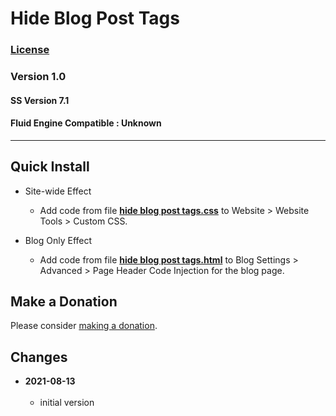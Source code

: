 # Hide Blog Post Tags

### [License][99]

### Version 1.0

#### SS Version 7.1

#### Fluid Engine Compatible : Unknown

---

## Quick Install

* Site-wide Effect

  * Add code from file
    **[hide blog post tags.css](hide%20blog%20post%20tags.css#L1)**
    to Website > Website Tools > Custom CSS.
    
* Blog Only Effect

  * Add code from file
    **[hide blog post tags.html](hide%20blog%20post%20tags.html#L1)**
    to Blog Settings > Advanced > Page Header Code Injection for the blog page.

## Make a Donation

Please consider
[making a donation](https://github.com/tomsWebConsulting/twcsl#make-a-donation).

## Changes

<!-- * **2021-07-01**
<br><br>
  * added code to change read more link
  * use twcsl
  * bumped version to 0.1d2
  <br><br -->
* **2021-08-13**
<br><br>
  * initial version

[99]: https://github.com/tomsWebConsulting/twcsl/blob/main/LICENSE.txt#L1
